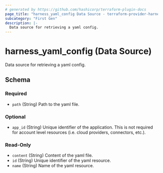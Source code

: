 ```yaml
---
# generated by https://github.com/hashicorp/terraform-plugin-docs
page_title: "harness_yaml_config Data Source - terraform-provider-harness"
subcategory: "First Gen"
description: |-
  Data source for retrieving a yaml config.
---
```


# harness_yaml_config (Data Source)

Data source for retrieving a yaml config.



<!-- schema generated by tfplugindocs -->
## Schema

### Required

- `path` (String) Path to the yaml file.

### Optional

- `app_id` (String) Unique identifier of the application. This is not required for account level resources (i.e. cloud providers, connectors, etc.).

### Read-Only

- `content` (String) Content of the yaml file.
- `id` (String) Unique identifier of the yaml resource.
- `name` (String) Name of the yaml resource.
